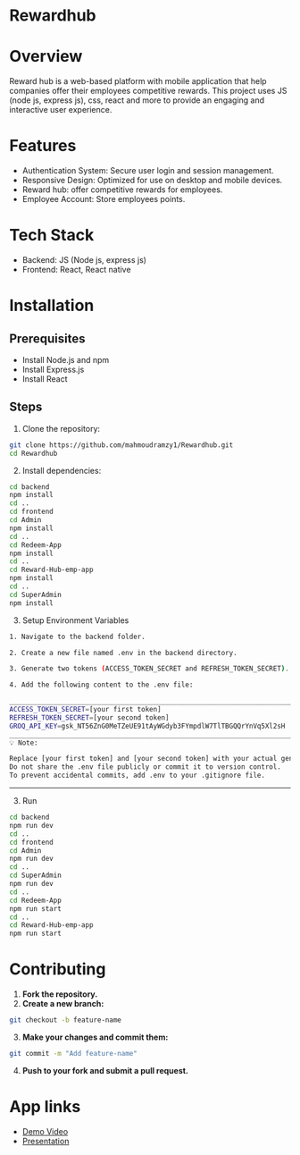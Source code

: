 # Rewardhub

# Overview

Reward hub is a web-based platform with mobile application that help companies offer their employees competitive rewards. This project uses JS (node js, express js), css, react and more to provide an engaging and interactive user experience.

# Features

* Authentication System: Secure user login and session management.
* Responsive Design: Optimized for use on desktop and mobile devices.
* Reward hub: offer competitive rewards for employees.
* Employee Account: Store employees points.

# Tech Stack

* Backend: JS (Node js, express js)
* Frontend: React, React native
 
# Installation
## Prerequisites
* Install Node.js and npm
* Install Express.js
* Install React

## Steps

1. Clone the repository:
```bash
git clone https://github.com/mahmoudramzy1/Rewardhub.git
cd Rewardhub
```
2. Install dependencies:
```bash
cd backend
npm install
cd ..
cd frontend
cd Admin
npm install
cd ..
cd Redeem-App
npm install
cd ..
cd Reward-Hub-emp-app
npm install
cd ..
cd SuperAdmin
npm install
```

3. Setup Environment Variables
```bash
1. Navigate to the backend folder.

2. Create a new file named .env in the backend directory.

3. Generate two tokens (ACCESS_TOKEN_SECRET and REFRESH_TOKEN_SECRET).

4. Add the following content to the .env file:

_______________________________________________________________________________
ACCESS_TOKEN_SECRET=[your first token]
REFRESH_TOKEN_SECRET=[your second token]
GROQ_API_KEY=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
_______________________________________________________________________________
💡 Note:

Replace [your first token] and [your second token] with your actual generated tokens.
Do not share the .env file publicly or commit it to version control.
To prevent accidental commits, add .env to your .gitignore file.
```
___

3. Run
```bash
cd backend
npm run dev
cd ..
cd frontend
cd Admin
npm run dev
cd ..
cd SuperAdmin
npm run dev
cd ..
cd Redeem-App
npm run start
cd ..
cd Reward-Hub-emp-app
npm run start
```

# Contributing
1. **Fork the repository.**
2. **Create a new branch:**
```bash
git checkout -b feature-name
```
3. **Make your changes and commit them:**
```bash
git commit -m "Add feature-name"
```
4. **Push to your fork and submit a pull request.**

# App links

- [Demo Video](https://www.youtube.com/watch?v=WbNO3oei6IM)
- [Presentation](https://docs.google.com/presentation/d/1G9HICe-cMydpujCcK2k9I3LErt6GkGJR/edit#slide=id.p1)


